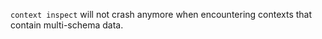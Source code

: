 `context inspect` will not crash anymore when encountering contexts that
contain multi-schema data.
